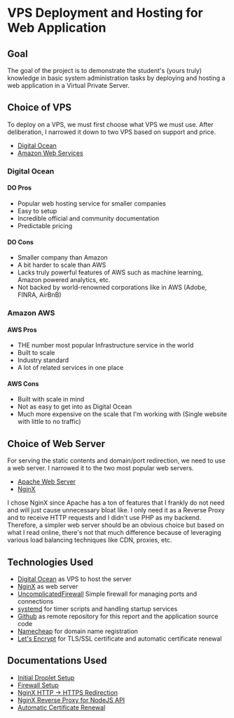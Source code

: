 # VPS Deployment and Hosting for Web Application

## Goal

The goal of the project is to demonstrate the student's (yours truly) knowledge
in basic system administration tasks by deploying and hosting a web application
in a Virtual Private Server.

## Choice of VPS

To deploy on a VPS, we must first choose what VPS we must use. After
deliberation, I narrowed it down to two VPS based on support and price.

* [Digital Ocean](https://www.digitalocean.com/)
* [Amazon Web Services](https://aws.amazon.com/)

### Digital Ocean

#### DO Pros

* Popular web hosting service for smaller companies
* Easy to setup
* Incredible official and community documentation
* Predictable pricing

#### DO Cons

* Smaller company than Amazon
* A bit harder to scale than AWS
* Lacks truly powerful features of AWS such as machine learning, Amazon powered
  analytics, etc.
* Not backed by world-renowned corporations like in AWS (Adobe, FINRA, AirBnB)

### Amazon AWS

#### AWS Pros

* THE number most popular Infrastructure service in the world
* Built to scale
* Industry standard
* A lot of related services in one place

#### AWS Cons

* Built with scale in mind
* Not as easy to get into as Digital Ocean
* Much more expensive on the scale that I'm working with (Single website with
  little to no traffic)

## Choice of Web Server

For serving the static contents and domain/port redirection, we need to use a
web server. I narrowed it to the two most popular web servers.

* [Apache Web Server](https://httpd.apache.org/)
* [NginX](https://www.nginx.com/)

I chose NginX since Apache has a ton of features that I frankly do not need and
will just cause unnecessary bloat like. I only need it as a Reverse Proxy and
to receive HTTP requests and I didn't use PHP as my backend. Therefore, a
simpler web server should be an obvious choice but based on what I read
online, there's not that much difference because of leveraging various load
balancing techniques like CDN, proxies, etc.

## Technologies Used

* [Digital Ocean](https://www.digitalocean.com/) as VPS to host the server
* [NginX](https://www.nginx.com/) as web server
* [UncomplicatedFirewall](https://wiki.ubuntu.com/UncomplicatedFirewall) Simple
  firewall for managing ports and connections
* [systemd](https://systemd.io/) for timer scripts and handling startup services
* [Github](https://github.com) as remote repository for this report and the
  application source code
* [Namecheap](https://www.namecheap.com/) for domain name registration
* [Let's Encrypt](https://letsencrypt.org/) for TLS/SSL certificate and
  automatic certificate renewal

## Documentations Used

* [Initial Droplet Setup](https://www.digitalocean.com/community/tutorials/initial-server-setup-with-ubuntu-18-04)
* [Firewall Setup](https://www.digitalocean.com/community/tutorials/how-to-set-up-a-firewall-with-ufw-on-ubuntu-20-04)
* [NginX HTTP -> HTTPS Redirection](https://linuxize.com/post/redirect-http-to-https-in-nginx/)
* [NginX Reverse Proxy for NodeJS API](https://www.tecmint.com/nginx-as-reverse-proxy-for-nodejs-app/)
* [Automatic Certificate Renewal](https://certbot.eff.org/instructions?ws=nginx&os=ubuntu-18)
